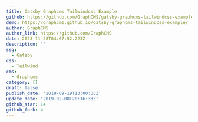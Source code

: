 ```yaml
---
title: Gatsby Graphcms Tailwindcss Example
github: https://github.com/GraphCMS/gatsby-graphcms-tailwindcss-example
demo: https://graphcms.github.io/gatsby-graphcms-tailwindcss-example/
author: GraphCMS
author_link: https://github.com/GraphCMS
date: 2023-11-28T04:07:52.223Z
description: ''
ssg:
  - Gatsby
css:
  - Tailwind
cms:
  - Graphcms
category: []
draft: false
publish_date: '2018-09-19T13:00:05Z'
update_date: '2019-02-08T20:16:33Z'
github_star: 14
github_fork: 4
---
```

